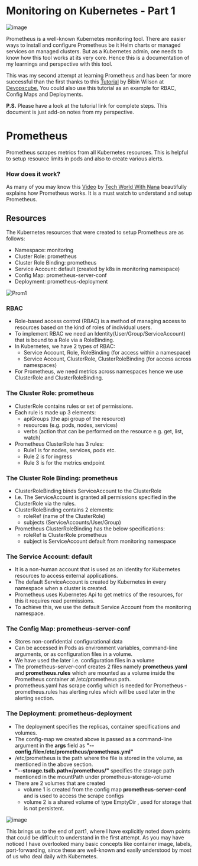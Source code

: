 # Monitoring on Kubernetes - Part 1

![image](https://github.com/heloise-viegas/kubernetes-monitoring/assets/37453877/6d89d7fc-cdba-4ec4-be87-6229ffe3c745)

Prometheus is a well-known Kubernetes monitoring tool. There are easier ways to install and configure Prometheus be it Helm charts or managed services on managed clusters.
But as a Kubernetes admin, one needs to know how this tool works at its very core.
Hence this is a documentation of my learnings and perspective with this tool.

This was my second attempt at learning Prometheus and has been far more successful than the first thanks to this [Tutorial](https://devopscube.com/setup-prometheus-monitoring-on-kubernetes/) by Bibin Wilson at [Devopscube.](https://devopscube.com/)
You could also use this tutorial as an example for RBAC, Config Maps and Deployments.

**P.S.** Please have a look at the tutorial link for complete steps. This document is just add-on notes from my perspective.

# Prometheus
Prometheus scrapes metrics from all Kubernetes resources. This is helpful to setup resource limits in pods and also to create various alerts.
### How does it work?

As many of you may know this [Video](https://youtu.be/h4Sl21AKiDg?si=aW4Sh00qy7r-8cdC) by [Tech World With Nana](https://www.techworld-with-nana.com/) beautifully explains how Prometheus works. It is a must watch to understand and setup Prometheus. 

## Resources 
The Kubernetes resources that were created to setup Prometheus are as follows:
- Namespace: monitoring
- Cluster Role: prometheus
- Cluster Role Binding: prometheus
- Service Account: default (created by k8s in monitoring namespace)
- Config Map: prometheus-server-conf
- Deployment: prometheus-deployment


![Prom1](https://github.com/heloise-viegas/kubernetes-monitoring/assets/37453877/43d9faef-182a-4858-83c9-63e1b2ac6e73)

 
### RBAC
- Role-based access control (RBAC) is a method of managing access to resources based on the kind of roles of individual users.
- To implement RBAC we need an Identity(User/Group/ServiceAccount) that is bound to a Role via a RoleBinding.
- In Kubernetes, we have 2 types of RBAC: 
    - Service Account, Role, RoleBinding (for access within a namespace)
    - Service Account, ClusterRole, ClusterRoleBinding (for access across namespaces)
- For Prometheus, we need metrics across namespaces hence we use ClusterRole and   ClusterRoleBinding.

### The Cluster Role: prometheus
 - ClusterRole contains rules or set of permissions.
 - Each rule is made up 3 elements:
	 - apiGroups (the api group of the resource)
	 - resources (e.g. pods, nodes, services)
	 - verbs (action that can be performed on the resource e.g. get, list, watch)
 - Prometheus ClusterRole has 3 rules:
	 - Rule1 is for nodes, services, pods etc.
	 - Rule 2 is for ingress
	 - Rule 3 is for the metrics endpoint

### The Cluster Role Binding: prometheus
- ClusterRoleBinding binds ServiceAccount to the ClusterRole
- I.e. The ServiceAccount is granted all permissions specified in the ClusterRole via the rules.
- ClusterRoleBinding contains 2 elements:
	 - roleRef (name of the ClusterRole)
	 - subjects (ServiceAccounts/User/Group)
- Prometheus ClusterRoleBinding has the below specifications:
	- roleRef is ClusterRole prometheus
	- subject is ServiceAccount default from monitoring namespace

### The Service Account: default
- It is a non-human account that is used as an identity for Kubernetes resources to access external applications.
- The default ServiceAccount is created by Kubernetes in every namespace when a cluster is created.
- Prometheus uses Kubernetes Api to get metrics of the resources, for this it requires read permissions.
- To achieve this, we use the default Service Account from the monitoring namespace.

### The Config Map: prometheus-server-conf
   - Stores non-confidential configurational data
   - Can be accessed in Pods as environment variables, command-line arguments, or as configuration files in a volume.
   - We have used the later i.e. configuration files in a volume
   -  The prometheus-server-conf creates 2 files namely **prometheus.yaml** and **prometheus.rules** which are mounted as a volume inside the Prometheus container at /etc/prometheus path.
   - prometheus.yaml has scrape config which is needed for Prometheus
	- prometheus.rules has alerting rules which will be used later in the alerting section.

### The Deployment: prometheus-deployment
- The deployment specifies the replicas, container specifications and volumes.
- The config-map we created above is passed as a command-line argument in the **args** field as **"--config.file=/etc/prometheus/prometheus.yml"**
- /etc/prometheus is the path where the file is stored in the volume, as mentioned in the above section.
- **"--storage.tsdb.path=/prometheus/"** specifies the storage path mentioned in the mountPath under prometheus-storage-volume
- There are 2 volumes that are created
	- volume 1 is created from the config map **prometheus-server-conf** and is used   to access the scrape configs
	- volume 2 is a shared volume of type EmptyDir , used for storage that is not persistent.

![image](https://github.com/heloise-viegas/kubernetes-monitoring/assets/37453877/edc02ab5-f9a8-40ee-b52d-4f8f01cf5169)

This brings us to the end of part1, where I have explicitly noted down points that could be difficult to understand in the first attempt.
As you may have noticed I have overlooked many basic concepts like container image, labels, port-forwarding, since these are well-known and easily understood by most of us who deal daily with Kubernetes.

